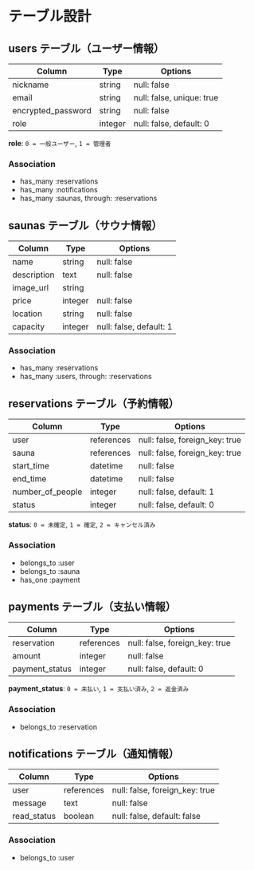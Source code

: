 # テーブル設計

## users テーブル（ユーザー情報）
| Column             | Type   | Options                        |
| ------------------ | ------ | ------------------------------ |
| nickname           | string | null: false                    |
| email              | string | null: false, unique: true      |
| encrypted_password | string | null: false                    |
| role               | integer| null: false, default: 0        |

**role**: `0 = 一般ユーザー`, `1 = 管理者`

### Association
- has_many :reservations
- has_many :notifications
- has_many :saunas, through: :reservations


## saunas テーブル（サウナ情報）
| Column       | Type   | Options                        |
|--------------|--------|--------------------------------|
| name         | string | null: false                    |
| description  | text   | null: false                    |
| image_url    | string |                                |
| price        | integer| null: false                    |
| location     | string | null: false                    |
| capacity     | integer| null: false, default: 1        |

### Association
- has_many :reservations
- has_many :users, through: :reservations


## reservations テーブル（予約情報）
| Column           | Type      | Options                        |
|------------------|-----------|--------------------------------|
| user             | references| null: false, foreign_key: true |
| sauna            | references| null: false, foreign_key: true |
| start_time       | datetime  | null: false                    |
| end_time         | datetime  | null: false                    |
| number_of_people | integer   | null: false, default: 1        |
| status           | integer   | null: false, default: 0        |

**status**: `0 = 未確定`, `1 = 確定`, `2 = キャンセル済み`

### Association
- belongs_to :user
- belongs_to :sauna
- has_one :payment


## payments テーブル（支払い情報）
| Column         | Type      | Options                        |
|----------------|-----------|--------------------------------|
| reservation    | references| null: false, foreign_key: true |
| amount         | integer   | null: false                    |
| payment_status | integer   | null: false, default: 0        |

**payment_status**: `0 = 未払い`, `1 = 支払い済み`, `2 = 返金済み`

### Association
- belongs_to :reservation


## notifications テーブル（通知情報）
| Column      | Type       | Options                        |
|-------------|------------|--------------------------------|
| user        | references | null: false, foreign_key: true |
| message     | text       | null: false                    |
| read_status | boolean    | null: false, default: false    |

### Association
- belongs_to :user
